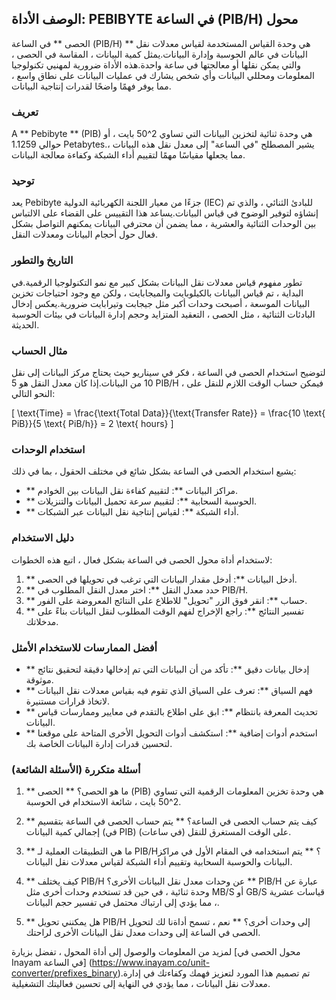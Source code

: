 ## الوصف الأداة: PEBIBYTE في الساعة (PIB/H) محول

الحصى ** في الساعة (PIB/H) ** هي وحدة القياس المستخدمة لقياس معدلات نقل البيانات في عالم الحوسبة وإدارة البيانات.يمثل كمية البيانات ، المقاسة في الحصى ، والتي يمكن نقلها أو معالجتها في ساعة واحدة.هذه الأداة ضرورية لمهنيي تكنولوجيا المعلومات ومحللي البيانات وأي شخص يشارك في عمليات البيانات على نطاق واسع ، مما يوفر فهمًا واضحًا لقدرات إنتاجية البيانات.

### تعريف

A ** Pebibyte ** (PIB) هي وحدة ثنائية لتخزين البيانات التي تساوي 2^50 بايت ، أو حوالي 1.1259 Petabytes.يشير المصطلح "في الساعة" إلى معدل نقل هذه البيانات ، مما يجعلها مقياسًا مهمًا لتقييم أداء الشبكة وكفاءة معالجة البيانات.

### توحيد

يعد Pebibyte جزءًا من معيار اللجنة الكهربائية الدولية (IEC) للبادئ الثنائي ، والذي تم إنشاؤه لتوفير الوضوح في قياس البيانات.يساعد هذا التقييس على القضاء على الالتباس بين الوحدات الثنائية والعشرية ، مما يضمن أن محترفي البيانات يمكنهم التواصل بشكل فعال حول أحجام البيانات ومعدلات النقل.

### التاريخ والتطور

تطور مفهوم قياس معدلات نقل البيانات بشكل كبير مع نمو التكنولوجيا الرقمية.في البداية ، تم قياس البيانات بالكيلوبايت والميجابايت ، ولكن مع وجود احتياجات تخزين البيانات الموسعة ، أصبحت وحدات أكبر مثل جيجابت وتيرابايت ضرورية.يعكس إدخال البادئات الثنائية ، مثل الحصى ، التعقيد المتزايد وحجم إدارة البيانات في بيئات الحوسبة الحديثة.

### مثال الحساب

لتوضيح استخدام الحصى في الساعة ، فكر في سيناريو حيث يحتاج مركز البيانات إلى نقل 10 من البيانات.إذا كان معدل النقل هو 5 PIB/H ، فيمكن حساب الوقت اللازم للنقل على النحو التالي:

\[ \text{Time} = \frac{\text{Total Data}}{\text{Transfer Rate}} = \frac{10 \text{ PiB}}{5 \text{ PiB/h}} = 2 \text{ hours} \]

### استخدام الوحدات

يشيع استخدام الحصى في الساعة بشكل شائع في مختلف الحقول ، بما في ذلك:

- ** مراكز البيانات **: لتقييم كفاءة نقل البيانات بين الخوادم.
- ** الحوسبة السحابية **: لتقييم سرعة تحميل البيانات والتنزيلات.
- ** أداء الشبكة **: لقياس إنتاجية نقل البيانات عبر الشبكات.

### دليل الاستخدام

لاستخدام أداة محول الحصى في الساعة بشكل فعال ، اتبع هذه الخطوات:

1. ** أدخل البيانات **: أدخل مقدار البيانات التي ترغب في تحويلها في الحصى.
2. ** حدد معدل النقل **: اختر معدل النقل المطلوب في PIB/H.
3. ** حساب **: انقر فوق الزر "تحويل" للاطلاع على النتائج المعروضة على الفور.
4. ** تفسير النتائج **: راجع الإخراج لفهم الوقت المطلوب لنقل البيانات بناءً على مدخلاتك.

### أفضل الممارسات للاستخدام الأمثل

- ** إدخال بيانات دقيق **: تأكد من أن البيانات التي تم إدخالها دقيقة لتحقيق نتائج موثوقة.
- ** فهم السياق **: تعرف على السياق الذي تقوم فيه بقياس معدلات نقل البيانات لاتخاذ قرارات مستنيرة.
- ** تحديث المعرفة بانتظام **: ابق على اطلاع بالتقدم في معايير وممارسات قياس البيانات.
- ** استخدم أدوات إضافية **: استكشف أدوات التحويل الأخرى المتاحة على موقعنا لتحسين قدرات إدارة البيانات الخاصة بك.

### أسئلة متكررة (الأسئلة الشائعة)

1. ** ما هو الحصى؟ **
الحصى (PIB) هي وحدة تخزين المعلومات الرقمية التي تساوي 2^50 بايت ، شائعة الاستخدام في الحوسبة.

2. ** كيف يتم حساب الحصى في الساعة؟ **
يتم حساب الحصى في الساعة بتقسيم إجمالي كمية البيانات (في PIB) على الوقت المستغرق للنقل (في ساعات).

3. ** ما هي التطبيقات العملية لـ PIB/H؟ **
يتم استخدامه في المقام الأول في مراكز البيانات والحوسبة السحابية وتقييم أداء الشبكة لقياس معدلات نقل البيانات.

4. ** كيف يختلف PIB/H عن وحدات معدل نقل البيانات الأخرى؟ **
PIB/H عبارة عن وحدة ثنائية ، في حين قد تستخدم وحدات أخرى مثل MB/S أو GB/S قياسات عشرية ، مما يؤدي إلى ارتباك محتمل في تفسير حجم البيانات.

5. ** هل يمكنني تحويل PIB/H إلى وحدات أخرى؟ **
نعم ، تسمح أداةنا لك لتحويل الحصى في الساعة إلى وحدات معدل نقل البيانات الأخرى لراحتك.

لمزيد من المعلومات والوصول إلى أداة المحول ، تفضل بزيارة [محول الحصى في Inayam في الساعة] (https://www.inayam.co/unit-converter/prefixes_binary).تم تصميم هذا المورد لتعزيز فهمك وكفاءتك في إدارة معدلات نقل البيانات ، مما يؤدي في النهاية إلى تحسين فعاليتك التشغيلية.